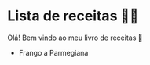 # Lista de receitas :man_cook:

Olá! Bem vindo ao meu livro de receitas :wave:

- Frango a Parmegiana